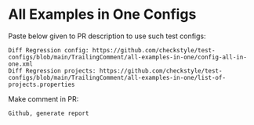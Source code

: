 # All Examples in One Configs
Paste below given to PR description to use such test configs:
```
Diff Regression config: https://github.com/checkstyle/test-configs/blob/main/TrailingComment/all-examples-in-one/config-all-in-one.xml
Diff Regression projects: https://github.com/checkstyle/test-configs/blob/main/TrailingComment/all-examples-in-one/list-of-projects.properties
```
Make comment in PR:
```
Github, generate report
```
